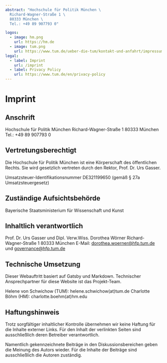```yaml
---
abstract: "Hochschule für Politik München \
  Richard-Wagner-Straße 1 \
  80333 München \
  Tel.: +49 89 907793 0"

logos:
  - image: hm.png
    url: https://hm.de
  - image: tum.png
    url: https://www.tum.de/ueber-die-tum/kontakt-und-anfahrt/impressum
legal:
  - label: Imprint
    url: /imprint
  - label: Privacy Policy
    url: https://www.tum.de/en/privacy-policy
---
```


# Imprint

## Anschrift

Hochschule für Politik München
Richard-Wagner-Straße 1
80333 München
Tel.: +49 89 907793 0

## Vertretungsberechtigt

Die Hochschule für Politik München ist eine Körperschaft des öffentlichen Rechts.
Sie wird gesetzlich vertreten durch den Rektor, Prof. Dr. Urs Gasser.

Umsatzsteuer-Identifikationsnummer
DE321199650 (gemäß § 27a Umsatzsteuergesetz)

## Zuständige Aufsichtsbehörde

Bayerische Staatsministerium für Wissenschaft und Kunst

## Inhaltlich verantwortlich

Prof. Dr. Urs Gasser und Dipl. Verw.Wiss. Dorothea Wörner
Richard-Wagner-Straße 1
80333 München
E-Mail: dorothea.woerner@hfp.tum.de und governance@hfp.tum.de

## Technische Umsetzung

Dieser Webauftritt basiert auf Gatsby und Markdown.
Technischer Ansprechpartner für diese Website ist das Projekt-Team.

Helene von Schwichow (TUM): helene.schwichow(at)tum.de
Charlotte Böhm (HM): charlotte.boehm(at)hm.edu

## Haftungshinweis

Trotz sorgfältiger inhaltlicher Kontrolle übernehmen wir keine Haftung für die Inhalte externer Links. Für den Inhalt der verlinkten Seiten sind ausschließlich deren Betreiber verantwortlich.

Namentlich gekennzeichnete Beiträge in den Diskussionsbereichen geben die Meinung des Autors wieder. Für die Inhalte der Beiträge sind ausschließlich die Autoren zuständig.
